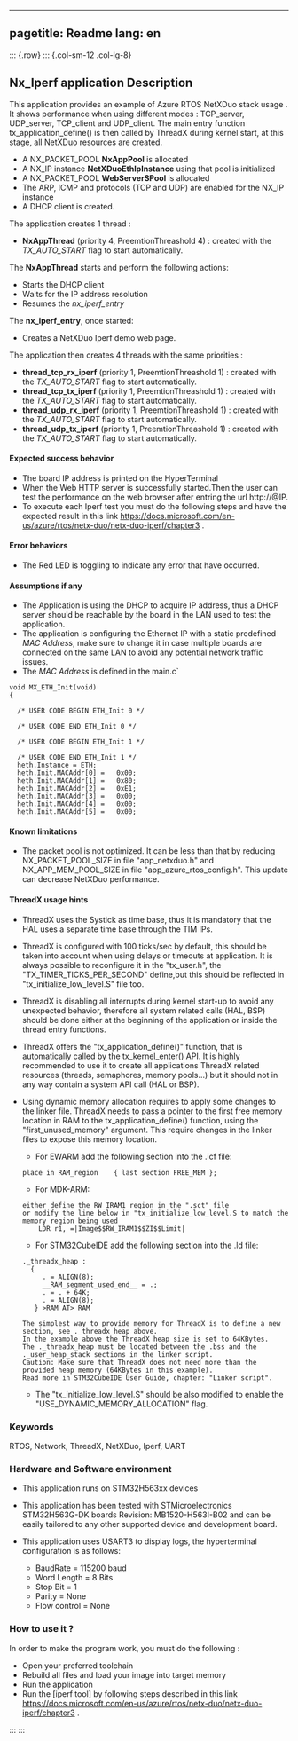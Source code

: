 
---
pagetitle: Readme
lang: en
---
::: {.row}
::: {.col-sm-12 .col-lg-8}

##  <b>Nx_Iperf application Description</b>

This application provides an example of Azure RTOS NetXDuo stack usage .
It shows performance when using different modes : TCP_server, UDP_server, TCP_client and UDP_client.
The main entry function tx_application_define() is then called by ThreadX during kernel start, at this stage, all NetXDuo resources are created.

 + A NX_PACKET_POOL **NxAppPool** is allocated
 + A NX_IP instance **NetXDuoEthIpInstance** using that pool is initialized
 + A NX_PACKET_POOL **WebServerSPool** is allocated
 + The ARP, ICMP and protocols (TCP and UDP) are enabled for the NX_IP instance
 + A DHCP client is created.

The application creates 1 thread :

 + **NxAppThread** (priority 4, PreemtionThreashold 4) : created with the <i>TX_AUTO_START</i> flag to start automatically.

The **NxAppThread** starts and perform the following actions:

  + Starts the DHCP client
  + Waits for the IP address resolution
  + Resumes the *nx_iperf_entry*

The **nx_iperf_entry**, once started:

  + Creates a NetXDuo Iperf demo web page.

The application then creates 4 threads with the same priorities :

   + **thread_tcp_rx_iperf** (priority 1, PreemtionThreashold 1) : created with the <i>TX_AUTO_START</i> flag to start automatically.
   + **thread_tcp_tx_iperf** (priority 1, PreemtionThreashold 1) : created with the <i>TX_AUTO_START</i> flag to start automatically.
   + **thread_udp_rx_iperf** (priority 1, PreemtionThreashold 1) : created with the <i>TX_AUTO_START</i> flag to start automatically.
   + **thread_udp_tx_iperf** (priority 1, PreemtionThreashold 1) : created with the <i>TX_AUTO_START</i> flag to start automatically.

####  <b>Expected success behavior</b>

 + The board IP address is printed on the HyperTerminal
 + When the Web HTTP server is successfully started.Then the user can test the performance on the web browser after entring the url http://@IP.
 + To execute each Iperf test you must do the following steps and have the expected result in this link https://docs.microsoft.com/en-us/azure/rtos/netx-duo/netx-duo-iperf/chapter3 .

#### <b>Error behaviors</b>

+ The Red LED is toggling to indicate any error that have occurred.

#### <b>Assumptions if any</b>

- The Application is using the DHCP to acquire IP address, thus a DHCP server should be reachable by the board in the LAN used to test the application.
- The application is configuring the Ethernet IP with a static predefined <i>MAC Address</i>, make sure to change it in case multiple boards are connected on the same LAN to avoid any potential network traffic issues.
- The _MAC Address_ is defined in the main.c`

```
void MX_ETH_Init(void)
{

  /* USER CODE BEGIN ETH_Init 0 */

  /* USER CODE END ETH_Init 0 */

  /* USER CODE BEGIN ETH_Init 1 */

  /* USER CODE END ETH_Init 1 */
  heth.Instance = ETH;
  heth.Init.MACAddr[0] =   0x00;
  heth.Init.MACAddr[1] =   0x80;
  heth.Init.MACAddr[2] =   0xE1;
  heth.Init.MACAddr[3] =   0x00;
  heth.Init.MACAddr[4] =   0x00;
  heth.Init.MACAddr[5] =   0x00;
```
#### <b>Known limitations</b>

  - The packet pool is not optimized. It can be less than that by reducing NX_PACKET_POOL_SIZE in file "app_netxduo.h" and NX_APP_MEM_POOL_SIZE in file "app_azure_rtos_config.h". This update can decrease NetXDuo performance.


#### <b>ThreadX usage hints</b>

 - ThreadX uses the Systick as time base, thus it is mandatory that the HAL uses a separate time base through the TIM IPs.
 - ThreadX is configured with 100 ticks/sec by default, this should be taken into account when using delays or timeouts at application. It is always possible to reconfigure it in the "tx_user.h", the "TX_TIMER_TICKS_PER_SECOND" define,but this should be reflected in "tx_initialize_low_level.S" file too.
 - ThreadX is disabling all interrupts during kernel start-up to avoid any unexpected behavior, therefore all system related calls (HAL, BSP) should be done either at the beginning of the application or inside the thread entry functions.
 - ThreadX offers the "tx_application_define()" function, that is automatically called by the tx_kernel_enter() API.
   It is highly recommended to use it to create all applications ThreadX related resources (threads, semaphores, memory pools...)  but it should not in any way contain a system API call (HAL or BSP).
 - Using dynamic memory allocation requires to apply some changes to the linker file.
   ThreadX needs to pass a pointer to the first free memory location in RAM to the tx_application_define() function,
   using the "first_unused_memory" argument.
   This require changes in the linker files to expose this memory location.
    + For EWARM add the following section into the .icf file:
     ```
	 place in RAM_region    { last section FREE_MEM };
	 ```
    + For MDK-ARM:
	```
    either define the RW_IRAM1 region in the ".sct" file
    or modify the line below in "tx_initialize_low_level.S to match the memory region being used
        LDR r1, =|Image$$RW_IRAM1$$ZI$$Limit|
	```
    + For STM32CubeIDE add the following section into the .ld file:
	```
    ._threadx_heap :
      {
         . = ALIGN(8);
         __RAM_segment_used_end__ = .;
         . = . + 64K;
         . = ALIGN(8);
       } >RAM AT> RAM
	```

       The simplest way to provide memory for ThreadX is to define a new section, see ._threadx_heap above.
       In the example above the ThreadX heap size is set to 64KBytes.
       The ._threadx_heap must be located between the .bss and the ._user_heap_stack sections in the linker script.
       Caution: Make sure that ThreadX does not need more than the provided heap memory (64KBytes in this example).
       Read more in STM32CubeIDE User Guide, chapter: "Linker script".

    + The "tx_initialize_low_level.S" should be also modified to enable the "USE_DYNAMIC_MEMORY_ALLOCATION" flag.

### <b>Keywords</b>

RTOS, Network, ThreadX, NetXDuo, Iperf, UART

### <b>Hardware and Software environment</b>

  - This application runs on STM32H563xx devices
  - This application has been tested with STMicroelectronics STM32H563G-DK boards Revision: MB1520-H563I-B02
    and can be easily tailored to any other supported device and development board.

  - This application uses USART3 to display logs, the hyperterminal configuration is as follows:
      - BaudRate = 115200 baud
      - Word Length = 8 Bits
      - Stop Bit = 1
      - Parity = None
      - Flow control = None

###  <b>How to use it ?</b>

In order to make the program work, you must do the following :

 - Open your preferred toolchain
 - Rebuild all files and load your image into target memory
 - Run the application
 - Run the [iperf tool] by following steps described in this link https://docs.microsoft.com/en-us/azure/rtos/netx-duo/netx-duo-iperf/chapter3 .

:::
:::

